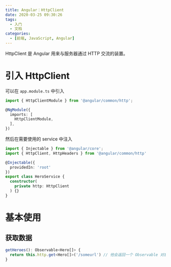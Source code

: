 ```yaml
---
title: Angular：HttpClient
date: 2020-03-25 09:30:26
tags:
  - 入门
  - 文档
categories:
  - [前端, JavaScript, Angular]
---
```


HttpClient 是 Angular 用来与服务器通过 HTTP 交流的装置。

<!-- more -->

# 引入 HttpClient

可以在 `app.module.ts` 中引入

```typescript
import { HttpClientModule } from '@angular/common/http';

@NgModule({
  imports: [
    HttpClientModule,
  ],
})
```

然后在需要使用的 service 中注入

```typescript
import { Injectable } from '@angular/core';
import { HttpClient, HttpHeaders } from '@angular/common/http'

@Injectable({
  providedIn: 'root'
})
export class HeroService {
  constructor(
    private http: HttpClient 
  ) {}
}
```

# 基本使用

## 获取数据

```typescript
getHeroes(): Observable<Hero[]> {
  return this.http.get<Hero[]>('/someurl') // 他会返回一个 Observable 对象，里面具体的类型是 Hero[]
}
```


